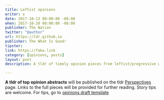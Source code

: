 ```yaml
---
title: Leftist opinions
writer: x
date: 2017-10-13 00:00:00 -08:00
when: 2017-10-20 00:00:00 -08:00
publisher: The Nation
twitter: "@author"
url: https://ldr.github.io
publisher: The What Is Good!
tipster:
link: https://fake.link
category: [opinions, posts]
layout: post
description: A tldr of timely opinion pieces from leftist/progressive writers

---
```


**A tldr of top opinion abstracts** will be published on the tldr [Perspectives](https://tldr.gihtub.io/opinions) page. Links to the full pieces will be provided for further reading.
Story tips are welcome. For tips, go to [opinions draft template](https://github.com/whatisgood/tldr.github.io/edit/master/_drafts/YYYY-MM-DD-TEMPLATE-TITLE-opinions.md)
 

